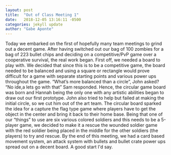 ```yaml
---
layout: post
title:  "Out of Class Meeting 1"
date:   2018-12-05 13:16:11 -0500
categories: jekyll update
author: "Gabe Aponte"
--- 
```


Today we embarked on the first of hopefully many team meetings to grind out a decent game. After having switched out our bag of 100 zombies for a bag of 223 bullet chips and deciding on a competitive/PvP game over a cooperative survival, the real work began. First off, we needed a board to play with. We decided that since this is to be a competitive game, the board needed to be balanced and using a square or rectangle would prove difficult for a game with separate starting points and various power ups throughout the game. “What’s more balanced than a circle”, John asked? “No ide,a lets go with that” Sam responded. Hence, the circular game board was born and Hannah being the only one with any artistic abilities began to draw out our first prototype. John also tried to help but failed at making the initial circle, so we cut him out of the art team. The circular board sparked the idea for a capture the flag type game where players have to get the object in the center and bring it back to their home base. Being that one of our “things” to use are six various colored soldiers and this needs to be a 5-player game, we decided to make it a rescue the wounded soldier game with the red soldier being placed in the middle for the other soldiers (the players) to try and rescue. By the end of this meeting, we had a card based movement system, an attack system with bullets and bullet crate power ups spread out on a decent board. A good start I'd say.